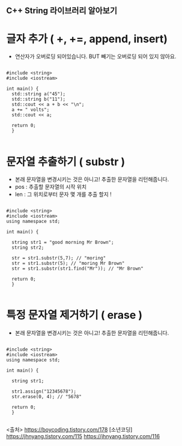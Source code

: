 ## C++ String 라이브러리 알아보기

# 글자 추가 ( +, +=, append, insert)

- 연산자가 오버로딩 되어있습니다. BUT 빼기는 오버로딩 되어 있지 않아요. 

```

#include <string> 
#include <iostream> 

int main() { 
  std::string a("45"); 
  std::string b("11"); 
  std::cout << a + b << "\n"; 
  a += " volts"; 
  std::cout << a; 
  
  return 0; 
  }
  
```

# 문자열 추출하기 ( substr )

- 본래 문자열을 변경시키는 것은 아니고! 추출한 문자열을 리턴해줍니다.
- pos : 추출할 문자열의 시작 위치
- len : 그 위치로부터 문자 몇 개를 추출 할지 !

```

#include <string> 
#include <iostream> 
using namespace std;

int main() { 

  string str1 = "good morning Mr Brown";
  string str2;
  
  str = str1.substr(5,7); // "moring"
  str = str1.substr(5); // "moring Mr Brown"
  str = str1.substr(str1.find("Mr")); // "Mr Brown"
  
  return 0; 
  }
  
```

# 특정 문자열 제거하기 ( erase )

- 본래 문자열을 변경시키는 것은 아니고! 추출한 문자열을 리턴해줍니다.

```

#include <string> 
#include <iostream> 
using namespace std;

int main() { 

  string str1;
  
  str1.assign("12345678");
  str.erase(0, 4); // "5678"
  
  return 0; 
  }
  
```
<출처>
https://boycoding.tistory.com/178 [소년코딩]
https://jhnyang.tistory.com/115
https://jhnyang.tistory.com/116
